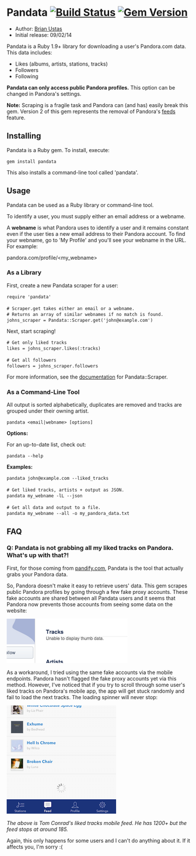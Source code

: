 # Pandata [![Build Status](https://travis-ci.org/ustasb/pandata.svg?branch=master)](https://travis-ci.org/ustasb/pandata) [![Gem Version](https://badge.fury.io/rb/pandata.svg)](https://badge.fury.io/rb/pandata)

- Author: [Brian Ustas](http://brianustas.com)
- Initial release: 09/02/14

Pandata is a Ruby 1.9+ library for downloading a user's Pandora.com data. This data includes:

- Likes (albums, artists, stations, tracks)
- Followers
- Following

**Pandata can only access public Pandora profiles.** This option can be changed in Pandora's settings.

**Note:** Scraping is a fragile task and Pandora can (and has) easily break this
gem. Version 2 of this gem represents the removal of Pandora's [feeds][1] feature.

## Installing

Pandata is a Ruby gem. To install, execute:

    gem install pandata

This also installs a command-line tool called 'pandata'.

## Usage

Pandata can be used as a Ruby library or command-line tool.

To identify a user, you must supply either an email address or a webname.

A **webname** is what Pandora uses to identify a user and it remains constant even if the user ties a new email address to their Pandora account.
To find your webname, go to 'My Profile' and you'll see your webname in the URL. For example:

pandora.com/profile/\<my_webname\>

### As a Library

First, create a new Pandata scraper for a user:

    require 'pandata'

    # Scraper.get takes either an email or a webname.
    # Returns an array of similar webnames if no match is found.
    johns_scraper = Pandata::Scraper.get('john@example.com')

Next, start scraping!

    # Get only liked tracks
    likes = johns_scraper.likes(:tracks)

    # Get all followers
    followers = johns_scraper.followers

For more information, see the [documentation][2] for Pandata::Scraper.

### As a Command-Line Tool

All output is sorted alphabetically, duplicates are removed and tracks are grouped under their owning artist.

    pandata <email|webname> [options]

**Options:**

For an up-to-date list, check out:

    pandata --help

**Examples:**

    pandata john@example.com --liked_tracks

    # Get liked tracks, artists + output as JSON.
    pandata my_webname -lL --json

    # Get all data and output to a file.
    pandata my_webname --all -o my_pandora_data.txt

## FAQ

### Q: Pandata is not grabbing all my liked tracks on Pandora. What's up with that?!

First, for those coming from [pandify.com](http://pandify.com), Pandata is the
tool that actually grabs your Pandora data.

So, Pandora doesn't make it easy to retrieve users' data. This gem scrapes
public Pandora profiles by going through a few fake proxy accounts. These fake
accounts are shared between all Pandata users and it seems that Pandora now
prevents those accounts from seeing some data on the website:

![Unable to display thumb data.](https://raw.githubusercontent.com/ustasb/pandata/master/unable_to_display_data.png)

As a workaround, I tried using the same fake accounts via the mobile endpoints.
Pandora hasn't flagged the fake proxy accounts yet via this method. However, I've
noticed that if you try to scroll through some user's liked tracks on Pandora's
mobile app, the app will get stuck randomly and fail to load the next tracks.
The loading spinner will never stop:

![tconrad infinite feed](https://raw.githubusercontent.com/ustasb/pandata/master/tconrad_infinite_feed.png)

*The above is Tom Conrad's liked tracks mobile feed. He has 1200+ but the feed stops at around 185.*

Again, this only happens for some users and I can't do anything about it. If it
affects you, I'm sorry :(

[1]: http://blog.pandora.com/2006/02/02/pandora_21_rss
[2]: http://rubydoc.info/gems/pandata/frames
